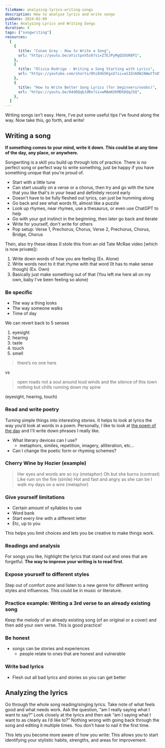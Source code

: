 ```yaml
---
fileName: analyzing-lyrics-writing-songs
description: How to analyze lyrics and write songs
pubDate: 2024-02-09
title: Analyzing Lyrics and Writing Songs
duration: 4
tags: ["songwriting"]
resources:
  [
    {
      title: "Conan Gray - How to Write a Song",
      url: "https://youtu.be/aYictpxV5z0?si=Z7EJPyMgQIOSR8P1",
    },
    {
      title: "Olivia Rodrigo - Writing a Song Starting with Lyrics",
      url: "https://youtube.com/shorts/0hiEHG5KgsU?si=aS3Zn60WJAWwtTnD",
    },
    {
      title: "How to Write Better Song Lyrics (for beginners/noobs)",
      url: "https://youtu.be/64d0QqbJdRo?si=wMAmKUhMDhDQqJSQ",
    },
  ]
---
```


Writing songs isn't easy. Here, I've put some useful tips I've found along the way. Now take this, go forth, and write!

## Writing a song

**If something comes to your mind, write it down. This could be at any time of the day, any place, or anywhere.**

Songwriting is a skill you build up through lots of practice. There is no perfect song or perfect way to write something, just be happy if you have something unique that you’re proud of.

- Start with a little tune
- Can start usually on a verse or a chorus, then try and go with the tune that you like that's in your head and definitely record early
- Doesn't have to be fully fleshed out lyrics, can just be humming along
- Go back and see what words fit, almost like a puzzle
- Look up rhymes, near rhymes, use a thesaurus, or even use ChatGPT to help
- Go with your gut instinct in the beginning, then later go back and iterate
- Write for yourself, don't write for others
- Pop setup: Verse 1, Prechorus, Chorus, Verse 2, Prechorus, Chorus, Bridge, Chorus

Then, also try these ideas (I stole this from an old Tate McRae video [which is now private]):

1. Write down words of how you are feeling (Ex. Alone)
2. Write words next to it that rhyme with that word (It has to make sense though) (Ex. Own)
3. Basically just make something out of that (You left me here all on my own, baby I've been feeling so alone)

### Be specific

- The way a thing looks
- The way someone walks
- Time of day

We can revert back to 5 senses

1. eyesight
2. hearing
3. taste
4. touch
5. smell

> there’s no one here

vs

> open roads not a soul around
> loud winds and the silence of this town
> nothing but chills running down my spine

(eyesight, hearing, touch)

### Read and write poetry

Turning simple things into interesting stories. It helps to look at lyrics the way you’d look at words in a poem. Personally, I like to look at [the poem of the day](https://www.poetryfoundation.org/poems/poem-of-the-day) and I'll write down phrases I really like.

- What literary devices can I use?
  - metaphors, similes, repetition, imagery, alliteration, etc…
- Can I change the poetic form or rhyming schemes?

### Cherry Wine by Hozier (example)

> Her eyes and words are so icy (metaphor)
> Oh but she burns (contrast)
> Like rum on the fire (simile)
> Hot and fast and angry as she can be
> I walk my days on a wire (metaphor)

### Give yourself limitations

- Certain amount of syllables to use
- Word bank
- Start every line with a different letter
- Etc, up to you

This helps you limit choices and lets you be creative to make things work.

### Readings and analysis

For songs you like, highlight the lyrics that stand out and ones that are forgetful. **The way to improve your writing is to read first**.

### Expose yourself to different styles

Step out of comfort zone and listen to a new genre for different writing styles and influences. This could be in music or literature.

### Practice example: Writing a 3rd verse to an already existing song

Keep the melody of an already existing song (of an original or a cover) and then add your own verse. This is good practice!

### Be honest

- songs can be stories and experiences
  - people relate to ones that are honest and vulnerable

### Write bad lyrics

- Flesh out all bad lyrics and stories so you can get better

## Analyzing the lyrics

Go through the whole song reading/singing lyrics. Take note of what feels good and what needs work. Ask the question, “am I really saying what I want to say?” Look closely at the lyrics and then ask “am I saying what I want to as clearly as I’d like to?” Nothing wrong with going back through the song and editing it multiple times. You don’t have to nail it the first time.

This lets you become more aware of how you write: This allows you to start identifying your stylistic habits, strengths, and areas for improvement.
